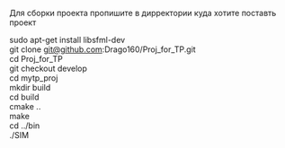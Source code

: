 Для сборки проекта пропишите в дирректории куда хотите поставть проект


sudo apt-get install libsfml-dev  
git clone git@github.com:Drago160/Proj_for_TP.git  
cd Proj_for_TP  
git checkout develop  
cd mytp_proj  
mkdir build  
cd build  
cmake ..  
make  
cd ../bin  
./SIM  
